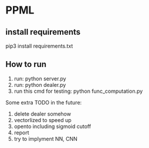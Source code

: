 # PPML

## install requirements
pip3 install requirements.txt

## How to run
1. run: python server.py
2. run: python dealer.py
3. run this cmd for testing: python func_computation.py

Some extra TODO in the future:
1. delete dealer somehow
2. vectorlized to speed up
3. opento including sigmoid cutoff
4. report
5. try to implyment NN, CNN
